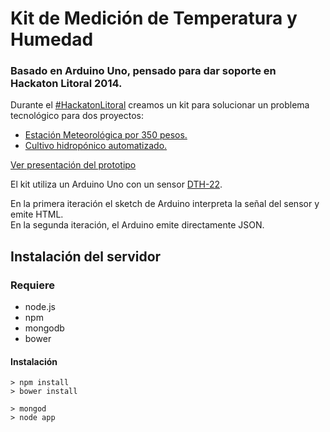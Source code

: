 # Kit de Medición de Temperatura y Humedad

### Basado en Arduino Uno, pensado para dar soporte en Hackaton Litoral 2014.

Durante el [#HackatonLitoral](http://hackatonlitoral.herokuapp.com/) creamos un kit para solucionar un problema tecnológico para dos proyectos:

* [Estación Meteorológica por 350 pesos.](http://litoral14.hackdash.org/projects/53ca87c2269c6c3f5b000006)
* [Cultivo hidropónico automatizado.](http://litoral14.hackdash.org/projects/53ca8396269c6c3f5b000004)

[Ver presentación del prototipo](https://github.com/lucasrudi/kit_de_medicion/blob/master/presentacion.pdf)

El kit utiliza un Arduino Uno con un sensor [DTH-22](http://www.adafruit.com/products/385).

En la primera iteración el sketch de Arduino interpreta la señal del sensor y emite HTML. </br> En la segunda iteración, el Arduino emite directamente JSON.


## Instalación del servidor

### Requiere

* node.js
* npm
* mongodb
* bower

#### Instalación

	> npm install
	> bower install
	
	> mongod
	> node app
	
	

